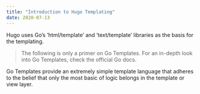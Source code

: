 ```yaml
---
title: "Introduction to Hugo Templating"
date: 2020-07-13
---
```


Hugo uses Go’s ’html/template’ and ‘text/template’ libraries as the basis for the templating.

>The following is only a primer on Go Templates. For an in-depth look into Go Templates, check the official Go docs.

Go Templates provide an extremely simple template language that adheres to the belief that only the most basic of logic belongs in the template or view layer.